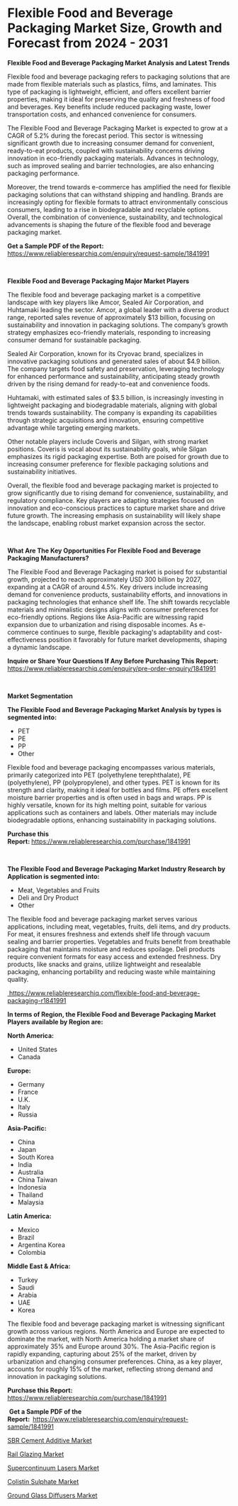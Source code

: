 <p><h1>Flexible Food and Beverage Packaging Market Size, Growth and Forecast from 2024 - 2031</h1></p><p><strong>Flexible Food and Beverage Packaging Market Analysis and Latest Trends</strong></p>
<p><p>Flexible food and beverage packaging refers to packaging solutions that are made from flexible materials such as plastics, films, and laminates. This type of packaging is lightweight, efficient, and offers excellent barrier properties, making it ideal for preserving the quality and freshness of food and beverages. Key benefits include reduced packaging waste, lower transportation costs, and enhanced convenience for consumers.</p><p>The Flexible Food and Beverage Packaging Market is expected to grow at a CAGR of 5.2% during the forecast period. This sector is witnessing significant growth due to increasing consumer demand for convenient, ready-to-eat products, coupled with sustainability concerns driving innovation in eco-friendly packaging materials. Advances in technology, such as improved sealing and barrier technologies, are also enhancing packaging performance.</p><p>Moreover, the trend towards e-commerce has amplified the need for flexible packaging solutions that can withstand shipping and handling. Brands are increasingly opting for flexible formats to attract environmentally conscious consumers, leading to a rise in biodegradable and recyclable options. Overall, the combination of convenience, sustainability, and technological advancements is shaping the future of the flexible food and beverage packaging market.</p></p>
<p><strong>Get a Sample PDF of the Report:&nbsp;</strong> <a href="https://www.reliableresearchiq.com/enquiry/request-sample/1841991?utm_campaign=1283&utm_medium=2&utm_source=Github&utm_content=ia&utm_term=16102024&utm_id=flexible-food-and-beverage-packaging">https://www.reliableresearchiq.com/enquiry/request-sample/1841991</a></p>
<p>&nbsp;</p>
<p><strong>Flexible Food and Beverage Packaging Major Market Players</strong></p>
<p><p>The flexible food and beverage packaging market is a competitive landscape with key players like Amcor, Sealed Air Corporation, and Huhtamaki leading the sector. Amcor, a global leader with a diverse product range, reported sales revenue of approximately $13 billion, focusing on sustainability and innovation in packaging solutions. The company’s growth strategy emphasizes eco-friendly materials, responding to increasing consumer demand for sustainable packaging.</p><p>Sealed Air Corporation, known for its Cryovac brand, specializes in innovative packaging solutions and generated sales of about $4.9 billion. The company targets food safety and preservation, leveraging technology for enhanced performance and sustainability, anticipating steady growth driven by the rising demand for ready-to-eat and convenience foods.</p><p>Huhtamaki, with estimated sales of $3.5 billion, is increasingly investing in lightweight packaging and biodegradable materials, aligning with global trends towards sustainability. The company is expanding its capabilities through strategic acquisitions and innovation, ensuring competitive advantage while targeting emerging markets.</p><p>Other notable players include Coveris and Silgan, with strong market positions. Coveris is vocal about its sustainability goals, while Silgan emphasizes its rigid packaging expertise. Both are poised for growth due to increasing consumer preference for flexible packaging solutions and sustainability initiatives.</p><p>Overall, the flexible food and beverage packaging market is projected to grow significantly due to rising demand for convenience, sustainability, and regulatory compliance. Key players are adapting strategies focused on innovation and eco-conscious practices to capture market share and drive future growth. The increasing emphasis on sustainability will likely shape the landscape, enabling robust market expansion across the sector.</p></p>
<p>&nbsp;</p>
<p><strong>What Are The Key Opportunities For Flexible Food and Beverage Packaging Manufacturers?</strong></p>
<p><p>The Flexible Food and Beverage Packaging market is poised for substantial growth, projected to reach approximately USD 300 billion by 2027, expanding at a CAGR of around 4.5%. Key drivers include increasing demand for convenience products, sustainability efforts, and innovations in packaging technologies that enhance shelf life. The shift towards recyclable materials and minimalistic designs aligns with consumer preferences for eco-friendly options. Regions like Asia-Pacific are witnessing rapid expansion due to urbanization and rising disposable incomes. As e-commerce continues to surge, flexible packaging's adaptability and cost-effectiveness position it favorably for future market developments, shaping a dynamic landscape.</p></p>
<p><strong>Inquire or Share Your Questions If Any Before Purchasing This Report:</strong> <a href="https://www.reliableresearchiq.com/enquiry/pre-order-enquiry/1841991?utm_campaign=1283&utm_medium=2&utm_source=Github&utm_content=ia&utm_term=16102024&utm_id=flexible-food-and-beverage-packaging">https://www.reliableresearchiq.com/enquiry/pre-order-enquiry/1841991</a></p>
<p>&nbsp;</p>
<p><strong>Market Segmentation</strong></p>
<p><strong>The Flexible Food and Beverage Packaging Market Analysis by types is segmented into:</strong></p>
<p><ul><li>PET</li><li>PE</li><li>PP</li><li>Other</li></ul></p>
<p><p>Flexible food and beverage packaging encompasses various materials, primarily categorized into PET (polyethylene terephthalate), PE (polyethylene), PP (polypropylene), and other types. PET is known for its strength and clarity, making it ideal for bottles and films. PE offers excellent moisture barrier properties and is often used in bags and wraps. PP is highly versatile, known for its high melting point, suitable for various applications such as containers and labels. Other materials may include biodegradable options, enhancing sustainability in packaging solutions.</p></p>
<p><strong>Purchase this Report:&nbsp;</strong><a href="https://www.reliableresearchiq.com/purchase/1841991?utm_campaign=1283&utm_medium=2&utm_source=Github&utm_content=ia&utm_term=16102024&utm_id=flexible-food-and-beverage-packaging">https://www.reliableresearchiq.com/purchase/1841991</a></p>
<p>&nbsp;</p>
<p><strong>The Flexible Food and Beverage Packaging Market Industry Research by Application is segmented into:</strong></p>
<p><ul><li>Meat, Vegetables and Fruits</li><li>Deli and Dry Product</li><li>Other</li></ul></p>
<p><p>The flexible food and beverage packaging market serves various applications, including meat, vegetables, fruits, deli items, and dry products. For meat, it ensures freshness and extends shelf life through vacuum sealing and barrier properties. Vegetables and fruits benefit from breathable packaging that maintains moisture and reduces spoilage. Deli products require convenient formats for easy access and extended freshness. Dry products, like snacks and grains, utilize lightweight and resealable packaging, enhancing portability and reducing waste while maintaining quality.</p></p>
<p><a href="https://www.reliableresearchiq.com/flexible-food-and-beverage-packaging-r1841991?utm_campaign=1283&utm_medium=2&utm_source=Github&utm_content=ia&utm_term=16102024&utm_id=flexible-food-and-beverage-packaging">&nbsp;https://www.reliableresearchiq.com/flexible-food-and-beverage-packaging-r1841991</a></p>
<p><strong>In terms of Region, the Flexible Food and Beverage Packaging Market Players available by Region are:</strong></p>
<p>
    <p> <strong> North America: </strong>
        <ul>
            <li>United States</li>
            <li>Canada</li>
        </ul>
        </p> 
    <p> <strong> Europe: </strong>
        <ul>
            <li>Germany</li>
            <li>France</li>
            <li>U.K.</li>
            <li>Italy</li>
            <li>Russia</li>
        </ul>
        </p> 
    <p> <strong> Asia-Pacific: </strong>
        <ul>
            <li>China</li>
            <li>Japan</li>
            <li>South Korea</li>
            <li>India</li>
            <li>Australia</li>
            <li>China Taiwan</li>
            <li>Indonesia</li>
            <li>Thailand</li>
            <li>Malaysia</li>
        </ul>
        </p> 
    <p> <strong> Latin America: </strong>
        <ul>
            <li>Mexico</li>
            <li>Brazil</li>
            <li>Argentina Korea</li>
            <li>Colombia</li>
        </ul>
        </p> 
    <p> <strong> Middle East & Africa: </strong>
        <ul>
            <li>Turkey</li>
            <li>Saudi</li>
            <li>Arabia</li>
            <li>UAE</li>
            <li>Korea</li>
        </ul>
    </p>
    </p>
<p><p>The flexible food and beverage packaging market is witnessing significant growth across various regions. North America and Europe are expected to dominate the market, with North America holding a market share of approximately 35% and Europe around 30%. The Asia-Pacific region is rapidly expanding, capturing about 25% of the market, driven by urbanization and changing consumer preferences. China, as a key player, accounts for roughly 15% of the market, reflecting strong demand and innovation in packaging solutions.</p></p>
<p><strong>Purchase this Report: </strong><a href="https://www.reliableresearchiq.com/purchase/1841991?utm_campaign=1283&utm_medium=2&utm_source=Github&utm_content=ia&utm_term=16102024&utm_id=flexible-food-and-beverage-packaging">https://www.reliableresearchiq.com/purchase/1841991</a></p>
<p>&nbsp;<strong>Get a Sample PDF of the Report:&nbsp;&nbsp;</strong><a href="https://www.reliableresearchiq.com/enquiry/request-sample/1841991?utm_campaign=1283&utm_medium=2&utm_source=Github&utm_content=ia&utm_term=16102024&utm_id=flexible-food-and-beverage-packaging">https://www.reliableresearchiq.com/enquiry/request-sample/1841991</a></p>
<p><strong></strong></p>
<p><p><a href="https://www.linkedin.com/pulse/future-sbr-cement-additive-market-global-forecast-trends-2024-46cpc?utm_campaign=1283&utm_medium=2&utm_source=Github&utm_content=ia&utm_term=16102024&utm_id=flexible-food-and-beverage-packaging">SBR Cement Additive Market</a></p><p><a href="https://github.com/angilauio/Market-Research-Report-List-1/blob/main/rail-glazing-market.md?utm_campaign=1283&utm_medium=2&utm_source=Github&utm_content=ia&utm_term=16102024&utm_id=flexible-food-and-beverage-packaging">Rail Glazing Market</a></p><p><a href="https://issuu.com/reportprime-2/docs/supercontinuum-lasers-market-size-2_f547a081b2daac?utm_campaign=1283&utm_medium=2&utm_source=Github&utm_content=ia&utm_term=16102024&utm_id=flexible-food-and-beverage-packaging">Supercontinuum Lasers Market</a></p><p><a href="https://www.linkedin.com/pulse/strategic-market-insights-global-colistin-sulphate-2024-2031-elnfc?utm_campaign=1283&utm_medium=2&utm_source=Github&utm_content=ia&utm_term=16102024&utm_id=flexible-food-and-beverage-packaging">Colistin Sulphate Market</a></p><p><a href="https://issuu.com/reportprime-2/docs/ground-glass-diffusers-market-size-_4308f4814a2159?utm_campaign=1283&utm_medium=2&utm_source=Github&utm_content=ia&utm_term=16102024&utm_id=flexible-food-and-beverage-packaging">Ground Glass Diffusers Market</a></p></p>